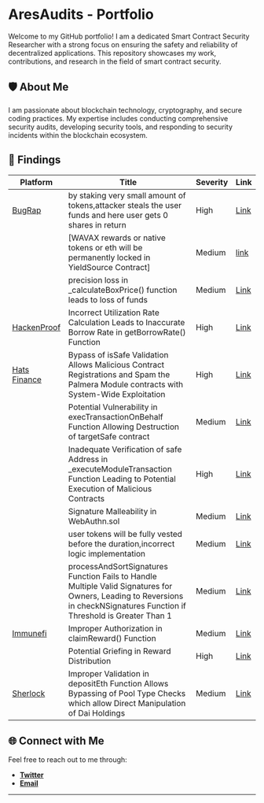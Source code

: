 # AresAudits - Portfolio

Welcome to my GitHub portfolio! I am a dedicated Smart Contract Security Researcher with a strong focus on ensuring the safety and reliability of decentralized applications. This repository showcases my work, contributions, and research in the field of smart contract security.

## 🛡️ About Me

I am passionate about blockchain technology, cryptography, and secure coding practices. My expertise includes conducting comprehensive security audits, developing security tools, and responding to security incidents within the blockchain ecosystem.

## 🚀 Findings


|Platform       | Title                     | Severity   | Link
--------------  | ------------------------- | ---------- | -------------------------------------
|[BugRap](https://bugrap.io/)   | by staking very small amount of tokens,attacker steals the user funds and here user gets 0 shares in return         | High       | [Link](https://github.com/AresAudits/Portfolio/blob/main/reports/Bugrap/donation_attack.md)
|                               | [WAVAX rewards or native tokens or eth will be permanently locked in YieldSource Contract]  | Medium | [link](https://github.com/AresAudits/Portfolio/blob/main/reports/Bugrap/emergency_withdraw.md)
|               | precision loss in _calculateBoxPrice() function leads to loss of funds | Medium | [Link](https://github.com/AresAudits/Portfolio/blob/main/reports/Bugrap/precision_loss.md)
|[HackenProof](https://hackenproof.com/) | Incorrect Utilization Rate Calculation Leads to Inaccurate Borrow Rate in getBorrowRate() Function | High     |[Link](https://github.com/AresAudits/Portfolio/blob/main/reports/HackenProof/Incorrect_UR.md)
|[Hats Finance](https://hats.finance/security-researchers) | Bypass of isSafe Validation Allows Malicious Contract Registrations and Spam the Palmera Module contracts with System-Wide Exploitation | High   | [Link](https://github.com/AresAudits/Portfolio/blob/main/reports/Hats/Bypass.md)
|               | Potential Vulnerability in execTransactionOnBehalf Function Allowing Destruction of targetSafe contract | Medium | [Link](https://github.com/AresAudits/Portfolio/blob/main/reports/Hats/Destruction_of_targetSafe.md)
|  | Inadequate Verification of safe Address in _executeModuleTransaction Function Leading to Potential Execution of Malicious Contracts | High | [Link](https://github.com/AresAudits/Portfolio/blob/main/reports/Hats/Inadequate_Verification.md)
|  | Signature Malleability in WebAuthn.sol | Medium | [Link](https://github.com/AresAudits/Portfolio/blob/main/reports/Hats/Signature_Malleability.md)
|  | user tokens will be fully vested before the duration,incorrect logic implementation | Medium | [Link](https://github.com/AresAudits/Portfolio/blob/main/reports/Hats/incorrect_logic.md)
|  | processAndSortSignatures Function Fails to Handle Multiple Valid Signatures for Owners, Leading to Reversions in checkNSignatures Function if Threshold is Greater Than 1 | Medium | [Link](https://github.com/AresAudits/Portfolio/blob/main/reports/Hats/palmera.md)
|[Immunefi](https://immunefi.com/)   | Improper Authorization in claimReward() Function  | Medium | [Link](https://github.com/AresAudits/Portfolio/blob/main/reports/Immunefi/Improper_Authorization.md)
|  | Potential Griefing in Reward Distribution | High | [Link](https://github.com/AresAudits/Portfolio/blob/main/reports/Immunefi/Potential_Griefing.md)
|[Sherlock](https://www.sherlock.xyz/)   | Improper Validation in depositEth Function Allows Bypassing of Pool Type Checks which allow Direct Manipulation of Dai Holdings         | Medium     | [Link](https://github.com/AresAudits/Portfolio/blob/main/reports/Sherlock/Improper_Validation.md)


## 🌐 Connect with Me
Feel free to reach out to me through:
- **[Twitter](https://x.com/_AresAudits)**
- **[Email](aresaudits@gmail.com)**


---